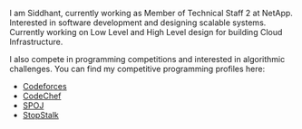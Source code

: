 I am Siddhant, currently working as Member of Technical Staff 2 at NetApp. Interested in software development and designing scalable systems. Currently working on Low Level and High Level design for building Cloud Infrastructure.

I also compete in programming competitions and interested in algorithmic challenges. You can find my competitive programming profiles here:
- [Codeforces](https://codeforces.com/profile/thesiddhantsharma)
- [CodeChef](https://www.codechef.com/users/siddhant24dec)
- [SPOJ](https://www.spoj.com/users/thesiddhant/)
- [StopStalk](https://www.stopstalk.com/user/profile/siddhantsharma)
